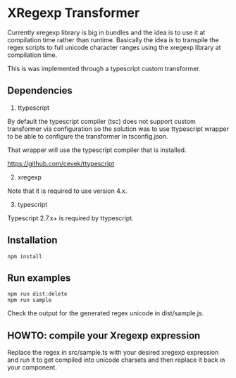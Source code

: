 # XRegexp Transformer

Currently xregexp library is big in bundles and the idea is to use it at compilation time rather than runtime.
Basically the idea is to transpile the regex scripts to full unicode character ranges using the xregexp library at compilation time.

This is was implemented through a typescript custom transformer. 

## Dependencies

1. ttypescript

By default the typescript compiler (tsc) does not support custom transformer via configuration so the solution was to use ttypescript wrapper to be able to configure the transformer in tsconfig.json.

That wrapper will use the typescript compiler that is installed.

https://github.com/cevek/ttypescript

2. xregexp

Note that it is required to use version 4.x.

3. typescript

Typescript 2.7.x+ is required by ttypescript.

## Installation

```
npm install
```

## Run examples

```
npm run dist:delete
npm run sample
```
Check the output for the generated regex unicode in dist/sample.js.

## HOWTO: compile your Xregexp expression

Replace the regex in src/sample.ts with your desired xregexp expression and run it to get compiled into unicode charsets and then replace it back in your component.
